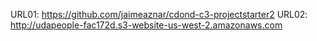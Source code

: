 URL01: https://github.com/jaimeaznar/cdond-c3-projectstarter2
URL02: http://udapeople-fac172d.s3-website-us-west-2.amazonaws.com